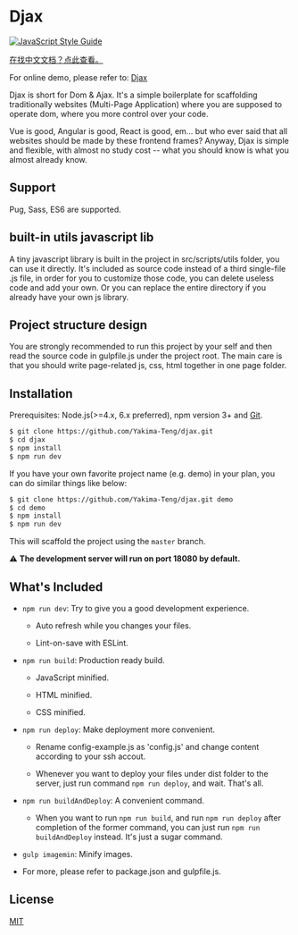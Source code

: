 # Djax

[![JavaScript Style Guide](https://img.shields.io/badge/code_style-standard-brightgreen.svg)](https://standardjs.com)

[在找中文文档？点此查看。](./README_CN.md)

For online demo, please refer to: [Djax](http://www.verysites.com/)

Djax is short for Dom & Ajax. It's a simple boilerplate for scaffolding traditionally websites (Multi-Page Application) where you are supposed to operate dom, where you more control over your code.

Vue is good, Angular is good, React is good, em... but who ever said that all websites should be made by these frontend frames? Anyway, Djax is simple and flexible, with almost no study cost -- what you should know is what you almost already know.

## Support

Pug, Sass, ES6 are supported.

## built-in utils javascript lib

A tiny javascript library is built in the project in src/scripts/utils folder, you can use it directly. It's included as source code instead of a third single-file .js file, in order for you to customize those code, you can delete useless code and add your own. Or you can replace the entire directory if you already have your own js library.

## Project structure design

You are strongly recommended to run this project by your self and then read the source code in gulpfile.js under the project root. The main care is that you should write page-related js, css, html together in one page folder.

## Installation

Prerequisites: Node.js(>=4.x, 6.x preferred), npm version 3+ and [Git](https://git-scm.com/).

``` bash
$ git clone https://github.com/Yakima-Teng/djax.git
$ cd djax
$ npm install
$ npm run dev
```

If you have your own favorite project name (e.g. demo) in your plan, you can do similar things like below:

``` bash
$ git clone https://github.com/Yakima-Teng/djax.git demo
$ cd demo
$ npm install
$ npm run dev
```

This will scaffold the project using the `master` branch.

:warning: **The development server will run on port 18080 by default.**

## What's Included

- `npm run dev`: Try to give you a good development experience.

  - Auto refresh while you changes your files.

  - Lint-on-save with ESLint.

- `npm run build`: Production ready build.

  - JavaScript minified.

  - HTML minified.

  - CSS minified.

- `npm run deploy`: Make deployment more convenient.

  - Rename config-example.js as 'config.js' and change content according to your ssh accout.

  - Whenever you want to deploy your files under dist folder to the server, just run command `npm run deploy`, and wait. That's all.

- `npm run buildAndDeploy`: A convenient command.

  - When you want to run `npm run build`, and run `npm run deploy` after completion of the former command, you can just run `npm run buildAndDeploy` instead. It's just a sugar command.
  
- `gulp imagemin`: Minify images.

- For more, please refer to package.json and gulpfile.js.

## License

[MIT](http://opensource.org/licenses/MIT)
